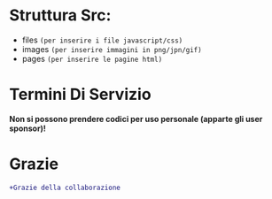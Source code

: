 # Struttura Src:

- files `(per inserire i file javascript/css)`
- images `(per inserire immagini in png/jpn/gif)`
- pages `(per inserire le pagine html)`

# Termini Di Servizio
**Non si possono prendere codici per uso personale (apparte gli user sponsor)!**

# Grazie

```diff
+Grazie della collaborazione
```